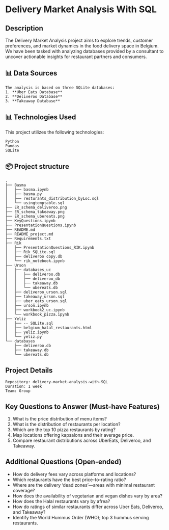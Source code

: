 # Delivery Market Analysis With SQL

##  Description
The Delivery Market Analysis project aims to explore trends, customer preferences, 
and market dynamics in the food delivery space in Belgium. We have been tasked with analyzing 
databases provided by a consultant to uncover actionable insights for restaurant partners and consumers.

## 📊 Data Sources
```
The analysis is based on three SQLite databases:
1. **Uber Eats Database**
2. **Deliveroo Database**
3. **Takeaway Database**
```
## 📊 Technologies Used
This project utilizes the following technologies:
```
Python
Pandas
SQLite
```

## 📦 Project structure
```
.
├── Basma
│   ├── basma.ipynb
│   ├── basma.py
│   ├── resturants_distribution_byLoc.sql
│   └── usingtemptable.sql
├── ER_schema_deliveroo.png
├── ER_schema_takeaway.png
├── ER_schema_ubereats.png
├── KeyQuestions.ipynb
├── PresentationQuestions.ipynb
├── README.md
├── README_project.md
├── Requirements.txt
├── Rik
│   ├── PresentationQuestions_RIK.ipynb
│   ├── Rik_SQLite.sql
│   ├── deliveroo copy.db
│   └── rik_notebook.ipynb
├── Urson
│   ├── databases_uc
│   │   ├── deliveroo.db
│   │   ├── deliveroo_db
│   │   ├── takeaway.db
│   │   └── ubereats.db
│   ├── deliveroo_urson.sql
│   ├── takeaway_urson.sql
│   ├── uber_eats_urson.sql
│   ├── urson.ipynb
│   ├── workbook2_uc.ipynb
│   └── workbook_pizza.ipynb
├── Yeliz
│   ├── -- SQLite.sql
│   ├── belgium_halal_restaurants.html
│   ├── yeliz.ipynb
│   └── yeliz.py
└── databases
    ├── deliveroo.db
    ├── takeaway.db
    └── ubereats.db
```


## Project Details
```
Repository: delivery-market-analysis-with-SQL
Duration: 1 week
Team: Group

```
## Key Questions to Answer (Must-have Features)
  

1. What is the price distribution of menu items?
2. What is the distribution of restaurants per location?
3. Which are the top 10 pizza restaurants by rating?
4. Map locations offering kapsalons and their average price.
5. Compare restaurant distributions across UberEats, Deliveroo, and Takeaway.
   

## Additional Questions (Open-ended)
- How do delivery fees vary across platforms and locations?
- Which restaurants have the best price-to-rating ratio?
- Where are the delivery ‘dead zones’—areas with minimal restaurant coverage?
- How does the availability of vegetarian and vegan dishes vary by area?
- How does the Halal restaurants vary by afrea?
- How do ratings of similar restaurants differ across Uber Eats, Deliveroo, and Takeaway?
- Identify the World Hummus Order (WHO); top 3 hummus serving restaurants.
